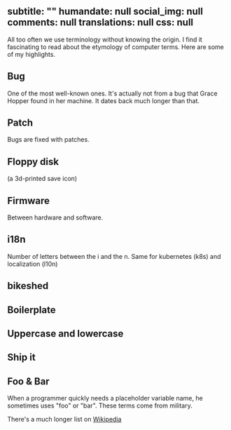 subtitle: ""
humandate: null
social_img: null
comments: null
translations: null
css: null
---
All too often we use terminology without knowing the origin.
I find it fascinating to read about the etymology of computer terms. Here are some of my
highlights.

## Bug

One of the most well-known ones. It's actually not from a bug that Grace Hopper
found in her machine. It dates back much longer than that.

## Patch

Bugs are fixed with patches.

## Floppy disk
(a 3d-printed save icon)

## Firmware

Between hardware and software.

## i18n

Number of letters between the i and the n.
Same for kubernetes (k8s) and localization (l10n)

## bikeshed

## Boilerplate

## Uppercase and lowercase

## Ship it

## Foo & Bar

When a programmer quickly needs a placeholder variable name, he sometimes uses
"foo" or "bar". These terms come from military.

There's a much longer list on [Wikipedia](https://en.wikipedia.org/wiki/List_of_computer_term_etymologies)
